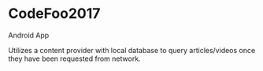 # CodeFoo2017
Android App

Utilizes a content provider with local database to query articles/videos once they have been requested from network.

